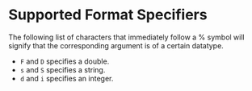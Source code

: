 # Supported Format Specifiers
The following list of characters that immediately follow a % symbol will signify that the corresponding argument is of a certain datatype.

- `F` and `D` specifies a double.
- `s` and `S` specifies a string.
- `d` and `i` specifies an integer.
